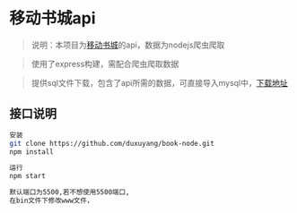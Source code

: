 # 移动书城api

> 说明：本项目为[移动书城](https://github.com/duxuyang/books)的api，数据为nodejs爬虫爬取

> 使用了express构建，需配合爬虫爬取数据

> 提供sql文件下载，包含了api所需的数据，可直接导入mysql中，[下载地址](https://pan.baidu.com/s/1QYSfWN9vQkBEku50Cvsncw) 

## 接口说明

``` bash
安装
git clone https://github.com/duxuyang/book-node.git
npm install

运行
npm start

默认端口为5500,若不想使用5500端口,
在bin文件下修改www文件，
```

